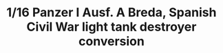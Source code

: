 ---
layout: product
title: "1/16 Panzer I Ausf. A Breda, Spanish Civil War light tank destroyer conversion"
price: "7500" 
desc: "Maketa"
img_path: "/assets/img/AMIG8503.webp"
brand: "N/A"
available: true
special_offer: false
new: true
soon: false
cat: "010000"
subcat: "011400"
subsubcat: "0N/A"
sifra: "AMIG8503"
popular: false
---